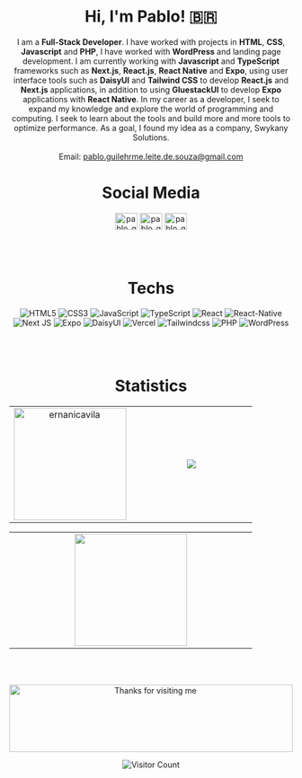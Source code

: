 <div align='center'>

# Hi, I'm Pablo! 🇧🇷

I am a **Full-Stack Developer**. I have worked with projects in **HTML**, **CSS**, **Javascript** and **PHP**, I have worked with **WordPress** and landing page development. I am currently working with **Javascript** and **TypeScript** frameworks such as **Next.js**, **React.js**, **React Native** and **Expo**, using user interface tools such as **DaisyUI** and **Tailwind CSS** to develop **React.js** and **Next.js** applications, in addition to using **GluestackUI** to develop **Expo** applications with **React Native**.
In my career as a developer, I seek to expand my knowledge and explore the world of programming and computing. I seek to learn about the tools and build more and more tools to optimize performance. As a goal, I found my idea as a company, Swykany Solutions.
 <br />
	 <br />
	Email: pablo.guilehrme.leite.de.souza@gmail.com
	<br />

# Social Media
<p align="center">
<a href="https://linkedin.com/in/pablo-guilherme-leite-de-souza" target="_blank"><img align="center" src="https://raw.githubusercontent.com/rahuldkjain/github-profile-readme-generator/master/src/images/icons/Social/linked-in-alt.svg" alt="pablo_guilherme" height="30" width="40" /></a>
<a href="https://instagram.com/pablo_guilherme05" target="_blank"><img align="center" src="https://raw.githubusercontent.com/rahuldkjain/github-profile-readme-generator/master/src/images/icons/Social/instagram.svg" alt="pablo_guilherme05" height="30" width="40" /></a>
<a href="https://facebook.com/pabloguilherme.leitedesouza.37" target="_blank"><img align="center" src="https://raw.githubusercontent.com/rahuldkjain/github-profile-readme-generator/master/src/images/icons/Social/facebook.svg" alt="pablo_guilherme" height="30" width="40" /></a>
</p>

 <br /> <br />
# Techs
![HTML5](https://img.shields.io/badge/html5-%23E34F26.svg?style=for-the-badge&logo=html5&logoColor=white)
![CSS3](https://img.shields.io/badge/css3-%231572B6.svg?style=for-the-badge&logo=css3&logoColor=white)
![JavaScript](https://img.shields.io/badge/javascript-%23323330.svg?style=for-the-badge&logo=javascript&logoColor=%23F7DF1E)
![TypeScript](https://img.shields.io/badge/typescript-%23007ACC.svg?style=for-the-badge&logo=typescript&logoColor=white)
![React](https://img.shields.io/badge/react-%2320232a.svg?style=for-the-badge&logo=react&logoColor=%2361DAFB)
![React-Native](https://img.shields.io/badge/react%20native-%2320232a.svg?style=for-the-badge&logo=react&logoColor=%2361DAFB)
![Next JS](https://img.shields.io/badge/Next-black?style=for-the-badge&logo=next.js&logoColor=white)
![Expo](https://img.shields.io/badge/expo-%2320232a.svg?style=for-the-badge&logo=expo&logoColor=%23FFFFFF)
![DaisyUI](https://img.shields.io/badge/daisyui-%23D1C5.svg?style=for-the-badge&logo=daisyui&logoColor=white)
![Vercel](https://img.shields.io/badge/vercel-%23000000.svg?style=for-the-badge&logo=vercel&logoColor=white)
![Tailwindcss](https://img.shields.io/badge/-Tailwindcss-202020?style=for-the-badge&logo=tailwindcss&logoColor=cyan)
![PHP](https://img.shields.io/badge/-PHP-202020?style=for-the-badge&logo=php&logoColor=blue)
![WordPress](https://img.shields.io/badge/-Wordpress-202020?style=for-the-badge&logo=wordpress&logoColor=cyan)



 <br /> <br />
# Statistics
  
<table>
				<tr>
					<td width="50%" align="center" vertical-align="middle">
						<img
							height="200em"
							align="center"
							src="https://github-readme-streak-stats.herokuapp.com/?user=PabloGLeiteDesouza&theme=dark"
							alt="ernanicavila"
						/>
					</td>
					<td width="50%" align="center" vertical-align="middle">
						<img
							heigth="200em"
							align="center"
							src="https://github-readme-stats.vercel.app/api?username=PabloGLeitedeSouza&show_icons=true&theme=dark"
						/>
					</td>
				</tr>
			</table>
		<table>
				<tr>
					<td width="50%" align="center" vertical-align="middle">
						<img
							height="200em"
							align="center"
							src="https://github-readme-stats.vercel.app/api/top-langs/?username=PabloGLeiteDeSouza&theme=dark&layout=compact"
						/>
					</td>
				</tr>
			</table>

  


 <br /> <br />
 
 
 
 <img height="120" alt="Thanks for visiting me" width="100%" src="https://raw.githubusercontent.com/BrunnerLivio/brunnerlivio/master/images/marquee.svg" />
<br />

![Visitor Count](https://profile-counter.glitch.me/PabloGLeiteDeSouza/count.svg)


</div>

<!---
PabloGLeiteDeSouza/PabloGLeiteDeSouza is a ✨ special ✨ repository because its `README.md` (this file) appears on your GitHub profile.
You can click the Preview link to take a look at your changes.
--->
